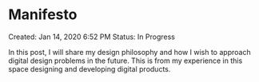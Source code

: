 # Manifesto

Created: Jan 14, 2020 6:52 PM
Status: In Progress

In this post, I will share my design philosophy and how I wish to approach digital design problems in the future. This is from my experience in this space designing and developing digital products. 

